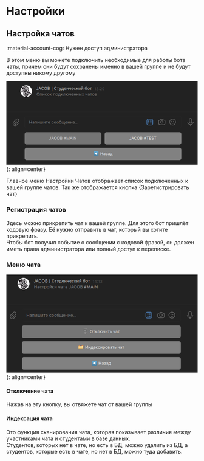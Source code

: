 # Настройки

## Настройка чатов
:material-account-cog: Нужен доступ администратора

В этом меню вы можете подключить необходимые для работы бота чаты, причем они будут сохранены именно в вашей группе и не будут доступны никому другому

![List of Chats](../assets/settings/1.png){: align=center}

Главное меню Настройки Чатов отображает список подключенных к вашей группе чатов. Так же отображается кнопка {Зарегистрировать чат}

### Регистрация чатов

Здесь можно прикрепить чат к вашей группе. Для этого бот пришлёт кодовую фразу. Её нужно отправить в чат, который вы хотите прикрепить.  
Чтобы бот получил событие о сообщении с кодовой фразой, он должен иметь права администратора или полный доступ к переписке.

### Меню чата

![Chat menu](../assets/settings/2.png){: align=center}

#### Отключение чата

Нажав на эту кнопку, вы отвяжете чат от вашей группы

#### Индексация чата

Это функция сканирования чата, которая показывает различия между участниками чата и студентами в базе данных.  
Студентов, которых нет в чате, но есть в БД, можно удалить из БД, а студентов, которые есть в чате, но нет в БД, можно туда добавить. 

